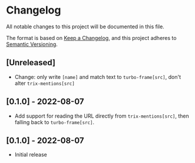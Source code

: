 # Changelog

All notable changes to this project will be documented in this file.

The format is based on [Keep a Changelog](https://keepachangelog.com/en/1.0.0/),
and this project adheres to [Semantic Versioning](https://semver.org/spec/v2.0.0.html).

## [Unreleased]

- Change: only write `[name]` and match text to `turbo-frame[src]`, don't alter
  `trix-mentions[src]`

## [0.1.0] - 2022-08-07

- Add support for reading the URL directly from `trix-mentions[src]`, then
  falling back to `turbo-frame[src]`.

## [0.1.0] - 2022-08-07

- Initial release
